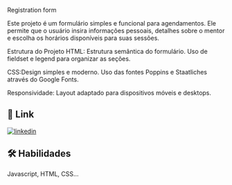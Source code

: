 Registration form

Este projeto é um formulário simples e funcional para agendamentos. Ele permite que o usuário insira informações pessoais, detalhes sobre o mentor e escolha os horários disponíveis para suas sessões.

Estrutura do Projeto
HTML: Estrutura semântica do formulário.
Uso de fieldset e legend para organizar as seções.

CSS:Design simples e moderno.
Uso das fontes Poppins e Staatliches através do Google Fonts.

Responsividade: Layout adaptado para dispositivos móveis e desktops.

## 🔗 Link

[![linkedin](https://img.shields.io/badge/linkedin-0A66C2?style=for-the-badge&logo=linkedin&logoColor=white)](https://www.linkedin.com/in/germano-sodre-da-silva-junior-1b3710220/)






## 🛠 Habilidades
Javascript, HTML, CSS...

